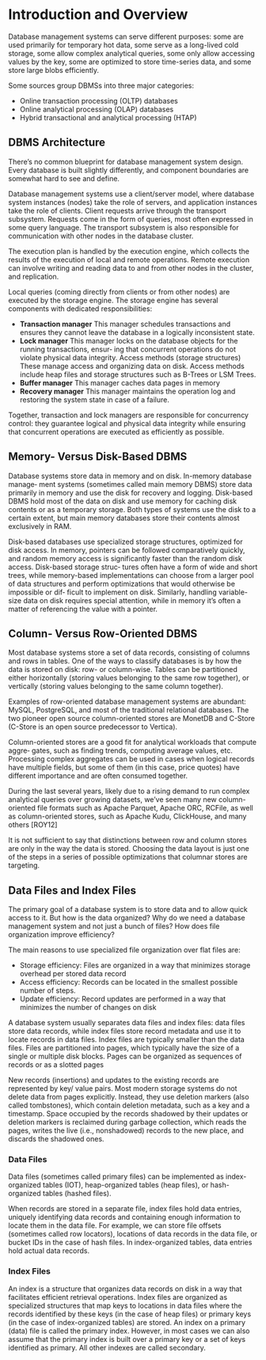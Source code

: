 # Introduction and Overview

Database management systems can serve different purposes: some are used primarily for temporary hot data, some serve as a long-lived cold storage, some allow complex analytical queries, some only allow accessing values by the key, some are optimized to store time-series data, and some store large blobs efficiently.

Some sources group DBMSs into three major categories:
- Online transaction processing (OLTP) databases
- Online analytical processing (OLAP) databases
- Hybrid transactional and analytical processing (HTAP)

## DBMS Architecture

There’s no common blueprint for database management system design. Every database is built slightly differently, and component boundaries are somewhat hard to see and define.

Database management systems use a client/server model, where database system instances (nodes) take the role of servers, and application instances take the role of clients. Client requests arrive through the transport subsystem. Requests come in the form of queries, most often expressed in some query language. The transport subsystem is also responsible for communication with other nodes in the database cluster.

The execution plan is handled by the execution engine, which collects the results of the execution of local and remote operations. Remote execution can involve writing and reading data to and from other nodes in the cluster, and replication.

Local queries (coming directly from clients or from other nodes) are executed by the storage engine. The storage engine has several components with dedicated
responsibilities:
- **Transaction manager**
This manager schedules transactions and ensures they cannot leave the database
in a logically inconsistent state.
- **Lock manager**
This manager locks on the database objects for the running transactions, ensur‐
ing that concurrent operations do not violate physical data integrity.
Access methods (storage structures)
These manage access and organizing data on disk. Access methods include heap
files and storage structures such as B-Trees or LSM Trees.
- **Buffer manager**
This manager caches data pages in memory
- **Recovery manager**
This manager maintains the operation log and restoring the system state in case
of a failure.

Together, transaction and lock managers are responsible for concurrency control: they guarantee logical and physical data integrity while ensuring that concurrent operations are executed as efficiently as possible.

## Memory- Versus Disk-Based DBMS

Database systems store data in memory and on disk. In-memory database manage‐
ment systems (sometimes called main memory DBMS) store data primarily in memory
and use the disk for recovery and logging. Disk-based DBMS hold most of the data on
disk and use memory for caching disk contents or as a temporary storage. Both types
of systems use the disk to a certain extent, but main memory databases store their
contents almost exclusively in RAM.

Disk-based databases use specialized storage structures, optimized for disk access. In
memory, pointers can be followed comparatively quickly, and random memory
access is significantly faster than the random disk access. Disk-based storage struc‐
tures often have a form of wide and short trees, while memory-based implementations can choose from a larger pool of
data structures and perform optimizations that would otherwise be impossible or dif‐
ficult to implement on disk. Similarly, handling variable-size data on
disk requires special attention, while in memory it’s often a matter of referencing the value with a pointer.

## Column- Versus Row-Oriented DBMS

Most database systems store a set of data records, consisting of columns and rows in
tables. One of the ways to classify databases is by how the data is stored on disk: row- or column-wise. Tables can be partitioned either horizontally (storing values belonging to the same row together), or vertically (storing values belonging to the same column together).

Examples of row-oriented database management systems are abundant: MySQL,
PostgreSQL, and most of the traditional relational databases. The two pioneer open
source column-oriented stores are MonetDB and C-Store (C-Store is an open source
predecessor to Vertica).

Column-oriented stores are a good fit for analytical workloads that compute aggre‐
gates, such as finding trends, computing average values, etc. Processing complex
aggregates can be used in cases when logical records have multiple fields, but some of
them (in this case, price quotes) have different importance and are often consumed
together.

During the last several years, likely due to a rising demand to run complex analytical
queries over growing datasets, we’ve seen many new column-oriented file formats such as Apache Parquet, Apache ORC, RCFile, as well as column-oriented stores,
such as Apache Kudu, ClickHouse, and many others [ROY12]

It is not sufficient to say that distinctions between row and column stores are only in the way the data is stored. Choosing the data layout is just one of the steps in a series of possible optimizations that columnar stores are targeting.

## Data Files and Index Files

The primary goal of a database system is to store data and to allow quick access to it. But how is the data organized? Why do we need a database management system and
not just a bunch of files? How does file organization improve efficiency?

The main reasons to use specialized file organization over flat files are:
- Storage efficiency: Files are organized in a way that minimizes storage overhead per stored data record
- Access efficiency: Records can be located in the smallest possible number of steps.
- Update efficiency: Record updates are performed in a way that minimizes the number of changes on disk

A database system usually separates data files and index files: data files store data
records, while index files store record metadata and use it to locate records in data files. Index files are typically smaller than the data files. Files are partitioned into pages, which typically have the size of a single or multiple disk blocks. Pages can be organized as sequences of records or as a slotted pages

New records (insertions) and updates to the existing records are represented by key/
value pairs. Most modern storage systems do not delete data from pages explicitly.
Instead, they use deletion markers (also called tombstones), which contain deletion
metadata, such as a key and a timestamp. Space occupied by the records shadowed by
their updates or deletion markers is reclaimed during garbage collection, which reads
the pages, writes the live (i.e., nonshadowed) records to the new place, and discards
the shadowed ones.

### Data Files

Data files (sometimes called primary files) can be implemented as index-organized
tables (IOT), heap-organized tables (heap files), or hash-organized tables (hashed files).

When records are stored in a separate file, index files hold data entries, uniquely identifying data records and containing enough information to locate them in the data
file. For example, we can store file offsets (sometimes called row locators), locations of data records in the data file, or bucket IDs in the case of hash files. In index-organized tables, data entries hold actual data records.

### Index Files

An index is a structure that organizes data records on disk in a way that facilitates
efficient retrieval operations. Index files are organized as specialized structures that map keys to locations in data files where the records identified by these keys (in the case of heap files) or primary keys (in the case of index-organized tables) are stored.
An index on a primary (data) file is called the primary index. However, in most cases
we can also assume that the primary index is built over a primary key or a set of keys
identified as primary. All other indexes are called secondary.